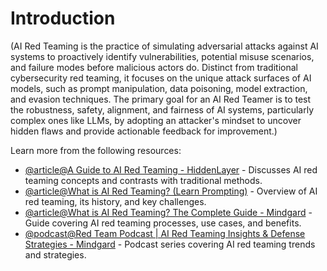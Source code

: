 # Introduction

(AI Red Teaming is the practice of simulating adversarial attacks against AI systems to proactively identify vulnerabilities, potential misuse scenarios, and failure modes before malicious actors do. Distinct from traditional cybersecurity red teaming, it focuses on the unique attack surfaces of AI models, such as prompt manipulation, data poisoning, model extraction, and evasion techniques. The primary goal for an AI Red Teamer is to test the robustness, safety, alignment, and fairness of AI systems, particularly complex ones like LLMs, by adopting an attacker's mindset to uncover hidden flaws and provide actionable feedback for improvement.)

Learn more from the following resources:

- [@article@A Guide to AI Red Teaming - HiddenLayer](https://hiddenlayer.com/innovation-hub/a-guide-to-ai-red-teaming/) - Discusses AI red teaming concepts and contrasts with traditional methods.
- [@article@What is AI Red Teaming? (Learn Prompting)](https://learnprompting.org/blog/what-is-ai-red-teaming) - Overview of AI red teaming, its history, and key challenges.
- [@article@What is AI Red Teaming? The Complete Guide - Mindgard](https://mindgard.ai/blog/what-is-ai-red-teaming) - Guide covering AI red teaming processes, use cases, and benefits.
- [@podcast@Red Team Podcast | AI Red Teaming Insights & Defense Strategies - Mindgard](https://mindgard.ai/podcast/red-team) - Podcast series covering AI red teaming trends and strategies.
